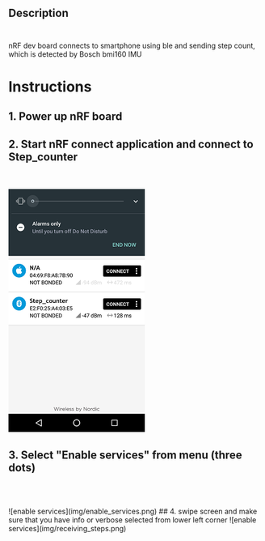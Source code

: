 ## Description<br></br>
nRF dev board connects to smartphone using ble and sending step count, which is detected by Bosch bmi160 IMU

# Instructions
## 1. Power up nRF board
## 2. Start nRF connect application and connect to Step_counter
<br></br>
![nRF connect](img/main.png)
## 3. Select "Enable services" from menu (three dots)
<br></br>
<td>![enable services](img/enable_services.png)</td>
## 4. swipe screen and make sure that you have info or verbose selected from lower left corner
![enable services](img/receiving_steps.png) 

